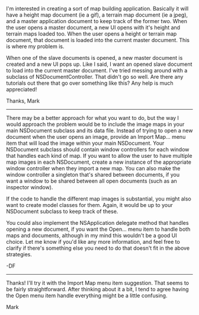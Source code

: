 

I'm interested in creating a sort of map building application.  Basically it will have a height map document (ie a gif), a terrain map document (ie a jpeg), and a master application document to keep track of the former two.  When the user opens a master document, a new UI opens with it's height and terrain maps loaded too.  When the user opens a height or terrain map document, that document is loaded into the current master document.  This is where my problem is.

When one of the slave documents is opened, a new master document is created and a new UI pops up.  Like I said, I want an opened slave document to load into the current master document.  I've tried messing around with a subclass of NSDocumentController.  That didn't go so well.  Are there any tutorials out there that go over something like this?  Any help is much appreciated!

Thanks,
Mark

----

There may be a better approach for what you want to do, but the way I would approach the problem would be to include the image maps in your main NSDocument subclass and its data file. Instead of trying to open a new document when the user opens an image, provide an Import Map... menu item that will load the image within your main NSDocument.  Your NSDocument subclass should contain window controllers for each window that handles each kind of map. If you want to allow the user to have multiple map images in each NSDocument, create a new instance of the appropriate window controller when they import a new map. You can also make the window controller a singleton that's shared between documents, if you want a window to be shared between all open documents (such as an inspector window).

If the code to handle the different map images is substantial, you might also want to create model classes for them. Again, it would be up to your NSDocument subclass to keep track of these.

You could also implement the NSApplication delegate method that handles opening a new document, if you want the Open... menu item to handle both maps and documents, although in my mind this wouldn't be a good UI choice. Let me know if you'd like any more information, and feel free to clarify if there's something else you need to do that doesn't fit in the above strategies.

-DF

----

Thanks!  I'll try it with the Import Map menu item suggestion.  That seems to be fairly straightforward.  After thinking about it a bit, I tend to agree having the Open menu item handle everything might be a little confusing.

Mark
